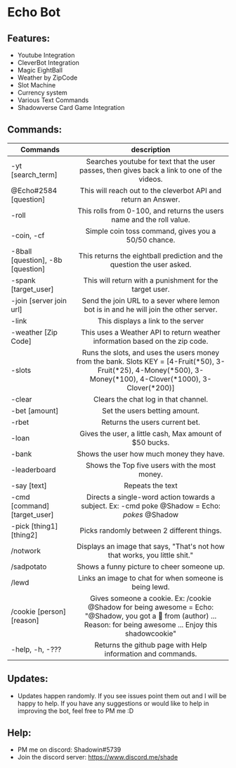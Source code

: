 # Echo Bot

## Features:
   * Youtube Integration
   * CleverBot Integration
   * Magic EightBall
   * Weather by ZipCode
   * Slot Machine
   * Currency system
   * Various Text Commands
   * Shadowverse Card Game Integration
   
## Commands:
| Commands        | description |
| ------------- |:-------------:|
| -yt [search_term]| Searches youtube for text that the user passes, then gives back a link to one of the videos. |
| @Echo#2584 [question] |  This will reach out to the cleverbot API and return an Answer. |
| -roll |  This rolls from 0-100, and returns the users name and the roll value. |
| -coin, -cf | Simple coin toss command, gives you a 50/50 chance. |
| -8ball [question], -8b [question] | This returns the eightball prediction and the question the user asked. |
| -spank [target_user] | This will return with a punishment for the target user. |
| -join [server join url] | Send the join URL to a sever where lemon bot is in and he will join the other server. |
| -link | This displays a link to the server |
| -weather [Zip Code] | This uses a Weather API to return weather information based on the zip code. |
| -slots | Runs the slots, and uses the users money from the bank. Slots KEY = [4-Fruit(*50), 3-Fruit(*25), 4-Money(*500), 3-Money(*100), 4-Clover(*1000), 3-Clover(*200)]|
| -clear | Clears the chat log in that channel. |
| -bet [amount] | Set the users betting amount. |
| -rbet | Returns the users current bet. |
| -loan | Gives the user, a little cash, Max amount of $50 bucks. |
| -bank | Shows the user how much money they have. |
| -leaderboard | Shows the Top five users with the most money. |
| -say [text] | Repeats the text |
| -cmd [command] [target_user] | Directs a single-word action towards a subject. Ex: -cmd poke @Shadow = Echo: *pokes* @Shadow |
| -pick [thing1] [thing2] | Picks randomly between 2 different things. |
| /notwork | Displays an image that says, "That's not how that works, you little shit." |
| /sadpotato | Shows a funny picture to cheer someone up. | 
| /lewd | Links an image to chat for when someone is being lewd. | 
| /cookie [person] [reason] | Gives someone a cookie. Ex: /cookie @Shadow for being awesome = Echo: "@Shadow, you got a :cookie: from (author) ... Reason: for being awesome ... Enjoy this shadowcookie"
| -help, -h, -??? | Returns the github page with Help information and commands. |

## Updates:
  * Updates happen randomly. If you see issues point them out and I will be happy to help. If you have any suggestions or would like to help in improving the bot, feel free to PM me :D

## Help:
  * PM me on discord: Shadowin#5739
  * Join the discord server: https://www.discord.me/shade
